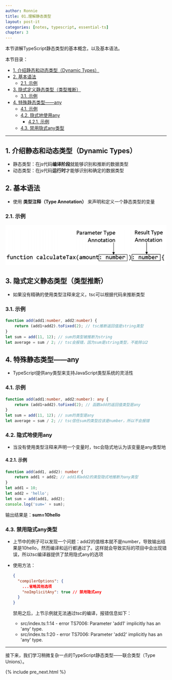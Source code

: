 ```yaml
---
author: Ronnie
title: 01.理解静态类型
layout: post-it
categories: [notes, typescript, essential-ts]
chapter: 3
---
```


<!-- # 理解静态类型（Static Types） -->
本节讲解TypeScript静态类型的基本概念，以及基本语法。

本节目录：
<!-- TOC -->

- [1. 介绍静态和动态类型（Dynamic Types）](#1-介绍静态和动态类型dynamic-types)
- [2. 基本语法](#2-基本语法)
    - [2.1. 示例](#21-示例)
- [3. 隐式定义静态类型（类型推断）](#3-隐式定义静态类型类型推断)
    - [3.1. 示例](#31-示例)
- [4. 特殊静态类型——any](#4-特殊静态类型any)
    - [4.1. 示例](#41-示例)
    - [4.2. 隐式地使用any](#42-隐式地使用any)
        - [4.2.1. 示例](#421-示例)
    - [4.3. 禁用隐式any类型](#43-禁用隐式any类型)

<!-- /TOC -->

---

## 1. 介绍静态和动态类型（Dynamic Types）
- 静态类型：在js代码**编译阶段**就能够识别和推断的数据类型
- 动态类型：在js代码**运行时**才能够识别和确定的数据类型

## 2. 基本语法
- 使用 **类型注释（Type Annotation）** 来声明和定义一个静态类型的变量

### 2.1. 示例

![type_annotation](/assets/images/TypeScript学习笔记/Essential-TypeScript/Type_Annotation.png)

## 3. 隐式定义静态类型（类型推断）
- 如果没有精确的使用类型注释来定义，tsc可以根据代码来推断类型

### 3.1. 示例

```typescript
function add(add1:number, add2:number) {
    return (add1+add2).toFixed(2); // tsc推断返回值是string类型
}
let sum = add(11, 12); // sum的类型被推断为string
let average = sum / 2; // tsc会报错，因为sum是string类型，不能除以2
```

## 4. 特殊静态类型——any
- TypeScript提供any类型来支持JavaScript类型系统的灵活性

### 4.1. 示例

```typescript
function add(add1:number, add2:number): any {
    return (add1+add2).toFixed(2); // 函数add的返回值类型是any
}
let sum = add(11, 12); // sum的类型是any
let average = sum / 2; // tsc信任sum的类型应该是number，所以不会报错
```

### 4.2. 隐式地使用any
- 当没有使用类型注释来声明一个变量时，tsc会隐式地认为该变量是any类型地

#### 4.2.1. 示例

```typescript
function add(add1, add2): number {
    return add1 + add2; // add1和add2的类型隐式地推断为any类型
}
let add1 = 10;
let add2 = 'hello';
let sum = add(add1, add2);
console.log('sum=' + sum);
```

输出结果是：**sum=10hello**

### 4.3. 禁用隐式any类型
- 上节中的例子可以发现一个问题：add2的值根本就不是number，导致输出结果是10hello，然而编译和运行都通过了。这样就会导致实际的项目中会出现错误，所以tsc编译器提供了禁用隐式any的选项
- 使用方法：

  ```json
  {
    "compilerOptions": {
      ...省略其他选项
      "noImplicitAny": true // 禁用隐式any
    } 
  }
  ```

  禁用之后，上节示例就无法通过tsc的编译，报错信息如下：
  - src/index.ts:1:14 - error TS7006: Parameter 'add1' implicitly has an 'any' type.
  - src/index.ts:1:20 - error TS7006: Parameter 'add2' implicitly has an 'any' type.

---

接下来，我们学习稍微复杂一点的TypeScript静态类型——联合类型（Type Unions）。

{% include pre_next.html %}

